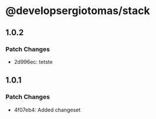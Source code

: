 # @developsergiotomas/stack

## 1.0.2

### Patch Changes

- 2d996ec: tetste

## 1.0.1

### Patch Changes

- 4f07eb4: Added changeset
